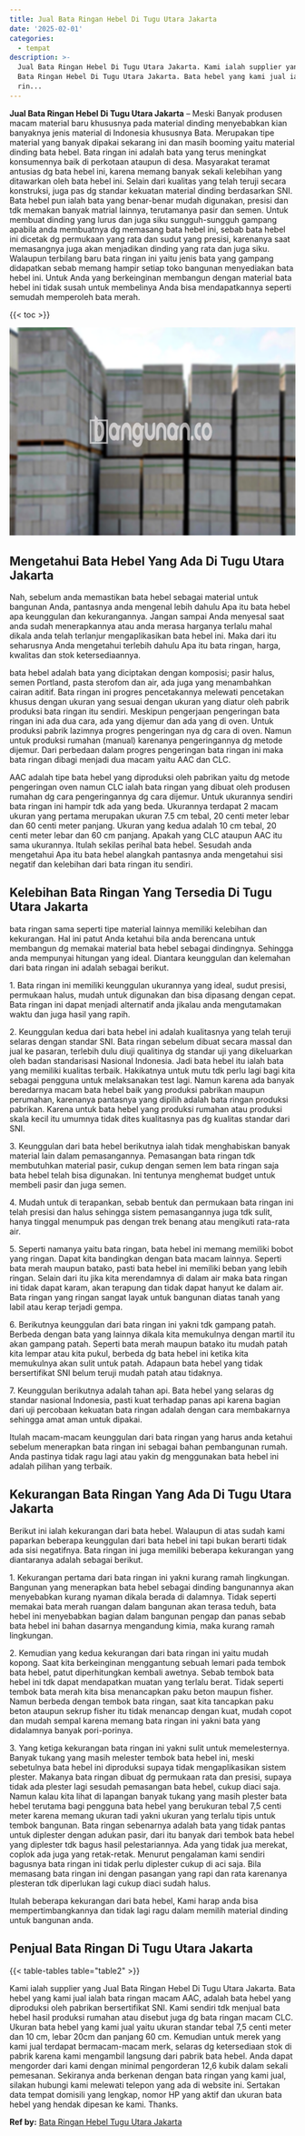 ```yaml
---
title: Jual Bata Ringan Hebel Di Tugu Utara Jakarta
date: '2025-02-01'
categories:
  - tempat
description: >-
  Jual Bata Ringan Hebel Di Tugu Utara Jakarta. Kami ialah supplier yang Jual
  Bata Ringan Hebel Di Tugu Utara Jakarta. Bata hebel yang kami jual ialah bata
  rin...
---
```


**Jual Bata Ringan Hebel Di Tugu Utara Jakarta** – Meski Banyak produsen macam material baru khususnya pada material dinding menyebabkan kian banyaknya jenis material di Indonesia khususnya Bata. Merupakan tipe material yang banyak dipakai sekarang ini dan masih booming yaitu material dinding bata hebel. Bata ringan ini adalah bata yang terus meningkat konsumennya baik di perkotaan ataupun di desa. Masyarakat teramat antusias dg bata hebel ini, karena memang banyak sekali kelebihan yang ditawarkan oleh bata hebel ini. Selain dari kualitas yang telah teruji secara konstruksi, juga pas dg standar kekuatan material dinding berdasarkan SNI. Bata hebel pun ialah bata yang benar-benar mudah digunakan, presisi dan tdk memakan banyak matrial lainnya, terutamanya pasir dan semen. Untuk membuat dinding yang lurus dan juga siku sungguh-sungguh gampang apabila anda membuatnya dg memasang bata hebel ini, sebab bata hebel ini dicetak dg permukaan yang rata dan sudut yang presisi, karenanya saat memasangnya juga akan menjadikan dinding yang rata dan juga siku. Walaupun terbilang baru bata ringan ini yaitu jenis bata yang gampang didapatkan sebab memang hampir setiap toko bangunan menyediakan bata hebel ini. Untuk Anda yang berkeinginan membangun dengan material bata hebel ini tidak susah untuk membelinya Anda bisa mendapatkannya seperti semudah memperoleh bata merah.

{{< toc >}}

![Jual Bata Ringan Hebel Di Tugu Utara Jakarta](/images/jual-hebel-murah-41.png)

## Mengetahui Bata Hebel Yang Ada Di Tugu Utara Jakarta

Nah, sebelum anda memastikan bata hebel sebagai material untuk bangunan Anda, pantasnya anda mengenal lebih dahulu Apa itu bata hebel apa keunggulan dan kekurangannya. Jangan sampai Anda menyesal saat anda sudah menerapkannya atau anda merasa harganya terlalu mahal dikala anda telah terlanjur mengaplikasikan bata hebel ini. Maka dari itu seharusnya Anda mengetahui terlebih dahulu Apa itu bata ringan, harga, kwalitas dan stok ketersediaannya.

bata hebel adalah bata yang diciptakan dengan komposisi; pasir halus, semen Portland, pasta sterofom dan air, ada juga yang menambahkan cairan aditif. Bata ringan ini progres pencetakannya melewati pencetakan khusus dengan ukuran yang sesuai dengan ukuran yang diatur oleh pabrik produksi bata ringan itu sendiri. Meskipun pengerjaan pengeringan bata ringan ini ada dua cara, ada yang dijemur dan ada yang di oven. Untuk produksi pabrik lazimnya progres pengeringan nya dg cara di oven. Namun untuk produksi rumahan (manual) karenanya pengeringannya dg metode dijemur. Dari perbedaan dalam progres pengeringan bata ringan ini maka bata ringan dibagi menjadi dua macam yaitu AAC dan CLC.

AAC adalah tipe bata hebel yang diproduksi oleh pabrikan yaitu dg metode pengeringan oven namun CLC ialah bata ringan yang dibuat oleh produsen rumahan dg cara pengeringannya dg cara dijemur. Untuk ukurannya sendiri bata ringan ini hampir tdk ada yang beda. Ukurannya terdapat 2 macam ukuran yang pertama merupakan ukuran 7.5 cm tebal, 20 centi meter lebar dan 60 centi meter panjang. Ukuran yang kedua adalah 10 cm tebal, 20 centi meter lebar dan 60 cm panjang. Apakah yang CLC ataupun AAC itu sama ukurannya. Itulah sekilas perihal bata hebel. Sesudah anda mengetahui Apa itu bata hebel alangkah pantasnya anda mengetahui sisi negatif dan kelebihan dari bata ringan itu sendiri.

## Kelebihan Bata Ringan Yang Tersedia Di Tugu Utara Jakarta

bata ringan sama seperti tipe material lainnya memiliki kelebihan dan kekurangan. Hal ini patut Anda ketahui bila anda berencana untuk membangun dg memakai material bata hebel sebagai dindingnya. Sehingga anda mempunyai hitungan yang ideal. Diantara keunggulan dan kelemahan dari bata ringan ini adalah sebagai berikut.

1\. Bata ringan ini memiliki keunggulan ukurannya yang ideal, sudut presisi, permukaan halus, mudah untuk digunakan dan bisa dipasang dengan cepat. Bata ringan ini dapat menjadi alternatif anda jikalau anda mengutamakan waktu dan juga hasil yang rapih.

2\. Keunggulan kedua dari bata hebel ini adalah kualitasnya yang telah teruji selaras dengan standar SNI. Bata ringan sebelum dibuat secara massal dan jual ke pasaran, terlebih dulu diuji qualitinya dg standar uji yang dikeluarkan oleh badan standarisasi Nasional Indonesia. Jadi bata hebel itu ialah bata yang memiliki kualitas terbaik. Hakikatnya untuk mutu tdk perlu lagi bagi kita sebagai pengguna untuk melaksanakan test lagi. Namun karena ada banyak beredarnya macam bata hebel baik yang produksi pabrikan maupun perumahan, karenanya pantasnya yang dipilih adalah bata ringan produksi pabrikan. Karena untuk bata hebel yang produksi rumahan atau produksi skala kecil itu umumnya tidak dites kualitasnya pas dg kualitas standar dari SNI.

3\. Keunggulan dari bata hebel berikutnya ialah tidak menghabiskan banyak material lain dalam pemasangannya. Pemasangan bata ringan tdk membutuhkan material pasir, cukup dengan semen lem bata ringan saja bata hebel telah bisa digunakan. Ini tentunya menghemat budget untuk membeli pasir dan juga semen.

4\. Mudah untuk di terapankan, sebab bentuk dan permukaan bata ringan ini telah presisi dan halus sehingga sistem pemasangannya juga tdk sulit, hanya tinggal menumpuk pas dengan trek benang atau mengikuti rata-rata air.

5\. Seperti namanya yaitu bata ringan, bata hebel ini memang memiliki bobot yang ringan. Dapat kita bandingkan dengan bata macam lainnya. Seperti bata merah maupun batako, pasti bata hebel ini memiliki beban yang lebih ringan. Selain dari itu jika kita merendamnya di dalam air maka bata ringan ini tidak dapat karam, akan terapung dan tidak dapat hanyut ke dalam air. Bata ringan yang ringan sangat layak untuk bangunan diatas tanah yang labil atau kerap terjadi gempa.

6\. Berikutnya keunggulan dari bata ringan ini yakni tdk gampang patah. Berbeda dengan bata yang lainnya dikala kita memukulnya dengan martil itu akan gampang patah. Seperti bata merah maupun batako itu mudah patah kita lempar atau kita pukul, berbeda dg bata hebel ini ketika kita memukulnya akan sulit untuk patah. Adapaun bata hebel yang tidak bersertifikat SNI belum teruji mudah patah atau tidaknya.

7\. Keunggulan berikutnya adalah tahan api. Bata hebel yang selaras dg standar nasional Indonesia, pasti kuat terhadap panas api karena bagian dari uji percobaan kekuatan bata ringan adalah dengan cara membakarnya sehingga amat aman untuk dipakai.

Itulah macam-macam keunggulan dari bata ringan yang harus anda ketahui sebelum menerapkan bata ringan ini sebagai bahan pembangunan rumah. Anda pastinya tidak ragu lagi atau yakin dg menggunakan bata hebel ini adalah pilihan yang terbaik.

## Kekurangan Bata Ringan Yang Ada Di Tugu Utara Jakarta

Berikut ini ialah kekurangan dari bata hebel. Walaupun di atas sudah kami paparkan beberapa keunggulan dari bata hebel ini tapi bukan berarti tidak ada sisi negatifnya. Bata ringan ini juga memiliki beberapa kekurangan yang diantaranya adalah sebagai berikut.

1\. Kekurangan pertama dari bata ringan ini yakni kurang ramah lingkungan. Bangunan yang menerapkan bata hebel sebagai dinding bangunannya akan menyebabkan kurang nyaman dikala berada di dalamnya. Tidak seperti memakai bata merah ruangan dalam bangunan akan terasa teduh, bata hebel ini menyebabkan bagian dalam bangunan pengap dan panas sebab bata hebel ini bahan dasarnya mengandung kimia, maka kurang ramah lingkungan.

2\. Kemudian yang kedua kekurangan dari bata ringan ini yaitu mudah kopong. Saat kita berkeinginan menggantung sebuah lemari pada tembok bata hebel, patut diperhitungkan kembali awetnya. Sebab tembok bata hebel ini tdk dapat mendapatkan muatan yang terlalu berat. Tidak seperti tembok bata merah kita bisa menancapkan paku beton maupun fisher. Namun berbeda dengan tembok bata ringan, saat kita tancapkan paku beton ataupun sekrup fisher itu tidak menancap dengan kuat, mudah copot dan mudah sempal karena memang bata ringan ini yakni bata yang didalamnya banyak pori-porinya.

3\. Yang ketiga kekurangan bata ringan ini yakni sulit untuk memelesternya. Banyak tukang yang masih melester tembok bata hebel ini, meski sebetulnya bata hebel ini diproduksi supaya tidak mengaplikasikan sistem plester. Makanya bata ringan dibuat dg permukaan rata dan presisi, supaya tidak ada plester lagi sesudah pemasangan bata hebel, cukup diaci saja. Namun kalau kita lihat di lapangan banyak tukang yang masih plester bata hebel terutama bagi pengguna bata hebel yang berukuran tebal 7,5 centi meter karena memang ukuran tadi yakni ukuran yang terlalu tipis untuk tembok bangunan. Bata ringan sebenarnya adalah bata yang tidak pantas untuk diplester dengan adukan pasir, dari itu banyak dari tembok bata hebel yang diplester tdk bagus hasil pelestariannya. Ada yang tidak jua merekat, coplok ada juga yang retak-retak. Menurut pengalaman kami sendiri bagusnya bata ringan ini tidak perlu diplester cukup di aci saja. Bila memasang bata ringan ini dengan pasangan yang rapi dan rata karenanya plesteran tdk diperlukan lagi cukup diaci sudah halus.

Itulah beberapa kekurangan dari bata hebel, Kami harap anda bisa mempertimbangkannya dan tidak lagi ragu dalam memilih material dinding untuk bangunan anda.

## Penjual Bata Ringan Di Tugu Utara Jakarta

{{< table-tables table="table2" >}}

Kami ialah supplier yang Jual Bata Ringan Hebel Di Tugu Utara Jakarta. Bata hebel yang kami jual ialah bata ringan macam AAC, adalah bata hebel yang diproduksi oleh pabrikan bersertifikat SNI. Kami sendiri tdk menjual bata hebel hasil produksi rumahan atau disebut juga dg bata ringan macam CLC. Ukuran bata hebel yang kami jual yaitu ukuran standar tebal 7,5 centi meter dan 10 cm, lebar 20cm dan panjang 60 cm. Kemudian untuk merek yang kami jual terdapat bermacam-macam merk, selaras dg ketersediaan stok di pabrik karena kami mengambil langsung dari pabrik bata hebel. Anda dapat mengorder dari kami dengan minimal pengorderan 12,6 kubik dalam sekali pemesanan. Sekiranya anda berkenan dengan bata ringan yang kami jual, silakan hubungi kami melewati telepon yang ada di website ini. Sertakan data tempat domisili yang lengkap, nomor HP yang aktif dan ukuran bata hebel yang hendak dipesan ke kami. Thanks.

**Ref by:** [Bata Ringan Hebel Tugu Utara Jakarta](https://id.wikipedia.org/wiki/Bata)
